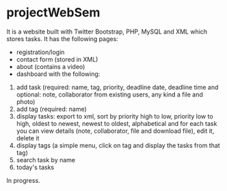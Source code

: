 # projectWebSem
It is a website built with Twitter Bootstrap, PHP, MySQL and XML which stores tasks. 
It has the following pages:
- registration/login 
- contact form (stored in XML)
- about (contains a video)
- dashboard with the following: 
1. add task (required: name, tag, priority, deadline date, deadline time 
and optional: note, collaborator from existing users, any kind a file and photo)
2. add tag (required: name)
3. display tasks: export to xml, sort by priority high to low, priority low to high, oldest to newest, newest to oldest, 
alphabetical and for each task you can view details (note, collaborator, file and download file), edit it, delete it
4. display tags (a simple menu, click on tag and display the tasks from that tag)
5. search task by name 
6. today's tasks 

In progress. 
